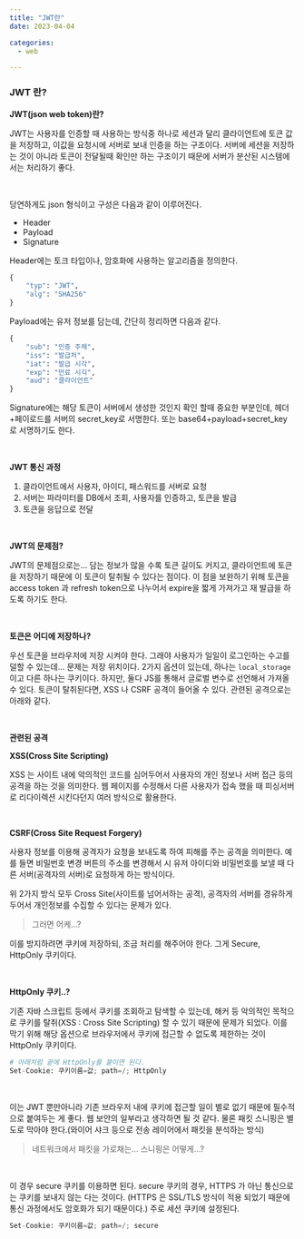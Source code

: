 ```yaml
---
title: "JWT란"
date: 2023-04-04

categories:
  - web

---
```


### JWT 란?


**JWT(json web token)란?**

JWT는 사용자를 인증할 때 사용하는 방식중 하나로 세션과 달리 클라이언트에 토큰 값을 저장하고, 이값을 요청시에 서버로 보내 인증을 하는 구조이다. 서버에 세션을 저장하는 것이 아니라 토큰이 전달될때 확인만 하는 구조이기 때문에 서버가 분산된 시스템에서는 처리하기 좋다.

<br>

당연하게도 json 형식이고 구성은 다음과 같이 이루어진다.

- Header
- Payload
- Signature

Header에는 토크 타입이나, 암호화에 사용하는 알고리즘을 정의한다.

```python
{
	"typ": "JWT",
	"alg": "SHA256"
}
```

Payload에는 유저 정보를 담는데, 간단히 정리하면 다음과 같다.

```python
{
	"sub": "인증 주체",
	"iss": "발급처",
	"iat": "발급 시각",
	"exp": "만료 시긱",
	"aud": "클라이언트"
}
```

Signature에는 해당 토큰이 서버에서 생성한 것인지 확인 할때 중요한 부분인데, 헤더+페이로드를 서버의 secret_key로 서명한다. 또는 base64+payload+secret_key 로 서명하기도 한다.

<br>

**JWT 통신 과정**

1. 클라이언트에서 사용자, 아이디, 패스워드를 서버로 요청
2. 서버는 파라미터를 DB에서 조회, 사용자를 인증하고, 토큰을 발급
3. 토큰을 응답으로 전달

<br>

**JWT의 문제점?**

JWT의 문제점으로는… 담는 정보가 많을 수록 토큰 길이도 커지고, 클라이언트에 토큰을 저장하기 때문에 이 토큰이 탈취될 수 있다는 점이다. 이 점을 보완하기 위해 토큰을 access token 과 refresh token으로 나누어서 expire을 짧게 가져가고 재 발급을 하도록 하기도 한다. 

<br>

**토큰은 어디에 저장하나?**

우선 토큰을 브라우저에 저장 시켜야 한다. 그래야 사용자가 일일이 로그인하는 수고를 덜할 수 있는데… 문제는 저장 위치이다. 2가지 옵션이 있는데, 하나는 `local_storage` 이고 다른 하나는 쿠키이다. 하지만, 둘다 JS를 통해서 글로벌 변수로 선언해서 가져올 수 있다. 토큰이 탈취된다면, XSS 나 CSRF 공격이 들어올 수 있다. 관련된 공격으로는 아래와 같다.

<br>

**관련된 공격**

**XSS(Cross Site Scripting)**

XSS 는 사이트 내에 악의적인 코드를 심어두어서 사용자의 개인 정보나 서버 접근 등의 공격을 하는 것을 의미한다. 웹 페이지를 수정해서 다른 사용자가 접속 했을 때 피싱서버로 리다이렉션 시킨다던지 여러 방식으로 활용한다.

<br>

**CSRF(Cross Site Request Forgery)**

사용자 정보를 이용해 공격자가 요청을 보내도록 하여 피해를 주는 공격을 의미한다. 예를 들면 비밀번호 변경 버튼의 주소를 변경해서 시 유저 아이디와 비밀번호를 보낼 때 다른 서버(공격자의 서버)로 요청하게 하는 방식이다.

위 2가지 방식 모두 Cross Site(사이트를 넘어서하는 공격), 공격자의 서버를 경유하게 두어서 개인정보를 수집할 수 있다는 문제가 있다. 

> 그러면 어케…?
> 

이를 방지하려면 쿠키에 저장하되, 조금 처리를 해주어야 한다. 그게 Secure, HttpOnly 쿠키이다.

<br>

**HttpOnly 쿠키..?**

기존 자바 스크립트 등에서 쿠키를 조회하고 탐색할 수 있는데, 해커 등 악의적인 목적으로 쿠키를 탈취(XSS : Cross Site Scripting) 할 수 있기 때문에 문제가 되었다. 이를 막기 위해 해당 옵션으로 브라우저에서 쿠키에 접근할 수 없도록 제한하는 것이 HttpOnly 쿠키이다. 

```python
# 아래처럼 끝에 HttpOnly를 붙이면 된다.
Set-Cookie: 쿠키이름=값; path=/; HttpOnly
```

<br>

이는 JWT 뿐만아니라 기존 브라우저 내에 쿠키에 접근할 일이 별로 없기 때문에 필수적으로 붙여두는 게 좋다. 웹 보안의 일부라고 생각하면 될 것 같다. 물론 패킷 스니핑은 별도로 막아야 한다.(와이어 샤크 등으로 전송 레이어에서 패킷을 분석하는 방식) 

> 네트워크에서 패킷을 가로채는… 스니핑은 어떻게…?
> 

<br>

이 경우 secure 쿠키를 이용하면 된다. secure 쿠키의 경우, HTTPS 가 아닌 통신으로는 쿠키를 보내지 않는 다는 것이다. (HTTPS 은 SSL/TLS 방식이 적용 되었기 때문에 통신 과정에서도 암호화가 되기 때문이다.) 주로 세션 쿠키에 설정된다.

```python
Set-Cookie: 쿠키이름=값; path=/; secure
```

<br>
<br>
<br>

